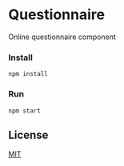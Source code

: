 # Questionnaire

Online questionnaire component
### Install
```
npm install
```
### Run
```
npm start
```
## License
[MIT](https://choosealicense.com/licenses/mit/)